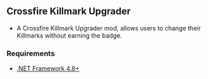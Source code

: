 ## Crossfire Killmark Upgrader
- A Crossfire Killmark Upgrader mod, allows users to change their Killmarks without earning the badge.

### 

### Requirements
- [.NET Framework 4.8+](https://dotnet.microsoft.com/en-us/download/dotnet-framework/net48)
